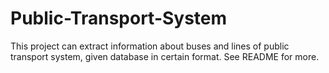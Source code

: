 # Public-Transport-System
This project can extract information about buses and lines of public transport system, given database in certain format. See README for more.
